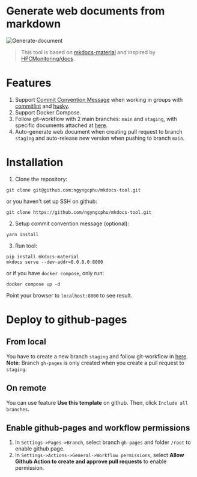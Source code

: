 # Generate web documents from markdown
![Generate-document](https://img.shields.io/github/actions/workflow/status/ngyngcphu/mkdocs-tool/gen-docs.yml
)
> This tool is based on [mkdocs-material](https://github.com/squidfunk/mkdocs-material) and inspired by [HPCMonitoring/docs](https://github.com/HPCMonitoring/docs). 

# Features
1. Support [Commit Convention Message](https://www.conventionalcommits.org/en/v1.0.0/) when working in groups with [commitlint](https://commitlint.js.org/#/) and [husky](https://typicode.github.io/husky/).
2. Support Docker Compose.
3. Follow git-workflow with 2 main branches: `main` and `staging`, with specific documents attached at [here](https://ngyngcphu.github.io/mkdocs-tool/).
4. Auto-generate web document when creating pull request to branch `staging` and auto-release new version when pushing to branch `main`.

# Installation

1. Clone the repository:
```
git clone git@github.com:ngyngcphu/mkdocs-tool.git
```
or you haven't set up SSH on github:
```
git clone https://github.com/ngyngcphu/mkdocs-tool.git
```
2. Setup commit convention message (optional):
```
yarn install
```

3. Run tool:
```
pip install mkdocs-material
mkdocs serve --dev-addr=0.0.0.0:8000
```
or if you have `docker compose`, only run:
```
docker compose up -d
```

Point your browser to `localhost:8000` to see result.

# Deploy to github-pages

## From local
You have to create a new branch `staging` and follow git-workflow in [here](https://ngyngcphu.github.io/mkdocs-tool/).  
**Note**: Branch `gh-pages` is only created when you create a pull request to `staging`. 

## On remote
You can use feature **Use this template** on github. Then, click `Include all branches`.

## Enable github-pages and workflow permissions
1. In `Settings->Pages->Branch`, select branch `gh-pages` and folder `/root` to enable github page.
2. In `Settings->Actions->General->Workflow permissions`, select **Allow Github Action to create and approve pull requests** to enable permission.

